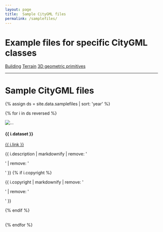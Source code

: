 ```yaml
---
layout: page
title:  Sample CityGML files
permalink: /samplefiles/
---
```


# Example files for specific CityGML classes

<div class="row">
  <div class="col-md-4 col-sm-12">
    <div class="list-group">
      <a href="building" class="list-group-item list-group-item-info text-center">Building</a>
      <a href="terrain" class="list-group-item list-group-item-info text-center">Terrain</a>
<!--       <a href="landuse" class="list-group-item list-group-item-info text-center">Land Use</a> -->
      <a href="geomprimitives" class="list-group-item list-group-item-info text-center">3D geometric primitives</a>
    </div>
  </div>
</div>


- - - 

# Sample CityGML files

{% assign ds = site.data.samplefiles | sort: 'year' %}

{% for i in ds reversed %}

<div class="row">
  <div class="col-lg-3 col-md-4 col-sm-6">
    <img class="img-responsive" src="{{ i.image }}" alt="...">
  </div>
  <div class="col-lg-9 col-md-8 col-sm-6">
    <h4>{{ i.dataset }}</h4>
    <p><a href="{{ i.link }}">{{ i.link }}</a></p>
    {{ i.description | markdownify | remove: '<p>' | remove: '</p>' }}
    {% if i.copyright %}
    <p><i class="fa fa-copyright" aria-hidden="true"></i> {{ i.copyright | markdownify | remove: '<p>' | remove: '</p>' }}</p>
    {% endif %}
  </div>
</div>
<br>

{% endfor %}